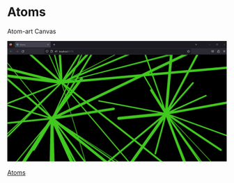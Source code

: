# Atoms
Atom-art Canvas

![Atoms](/public/preview.png)

[Atoms](https://64944c722556412f59164dbd--capable-manatee-d68bbe.netlify.app/)

